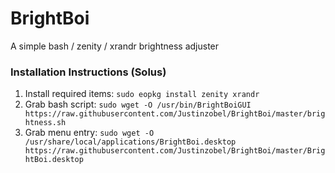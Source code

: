 # BrightBoi
A simple bash / zenity / xrandr brightness adjuster

### Installation Instructions (Solus)
1. Install required items: `sudo eopkg install zenity xrandr`
2. Grab bash script: `sudo wget -O /usr/bin/BrightBoiGUI https://raw.githubusercontent.com/Justinzobel/BrightBoi/master/brightness.sh`
3. Grab menu entry: `sudo wget -O /usr/share/local/applications/BrightBoi.desktop https://raw.githubusercontent.com/Justinzobel/BrightBoi/master/BrightBoi.desktop`
